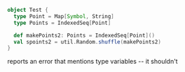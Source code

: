 ```scala
object Test {
  type Point = Map[Symbol, String]
  type Points = IndexedSeq[Point]

  def makePoints2: Points = IndexedSeq[Point]()
  val spoints2 = util.Random.shuffle(makePoints2)
}
```

reports an error that mentions type variables -- it shouldn't
